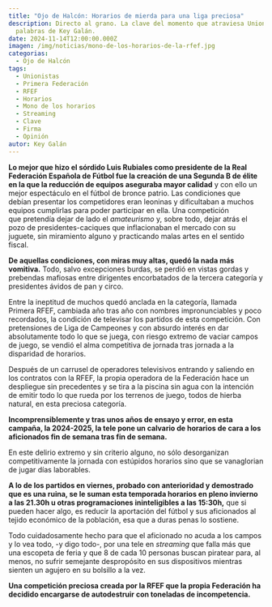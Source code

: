 ```yaml
---
title: "Ojo de Halcón: Horarios de mierda para una liga preciosa"
description: Directo al grano. La clave del momento que atraviesa Unionistas en
  palabras de Key Galán.
date: 2024-11-14T12:00:00.000Z
imagen: /img/noticias/mono-de-los-horarios-de-la-rfef.jpg
categorias:
  - Ojo de Halcón
tags:
  - Unionistas
  - Primera Federación
  - RFEF
  - Horarios
  - Mono de los horarios
  - Streaming
  - Clave
  - Firma
  - Opinión
autor: Key Galán
---
```

**Lo mejor que hizo el sórdido Luis Rubiales como presidente de la Real Federación Española de Fútbol fue la creación de una Segunda B de élite en la que la reducción de equipos aseguraba mayor calidad** y con ello un mejor espectáculo en el fútbol de bronce patrio. Las condiciones que debían presentar los competidores eran leoninas y dificultaban a muchos equipos cumplirlas para poder participar en ella. Una competición que pretendía dejar de lado el *amateurismo* y, sobre todo, dejar atrás el pozo de presidentes-caciques que inflacionaban el mercado con su juguete, sin miramiento alguno y practicando malas artes en el sentido fiscal.

**De aquellas condiciones, con miras muy altas, quedó la nada más vomitiva.** Todo, salvo excepciones burdas, se perdió en vistas gordas y prebendas mafiosas entre dirigentes encorbatados de la tercera categoría y presidentes ávidos de pan y circo.

Entre la ineptitud de muchos quedó anclada en la categoría, llamada Primera RFEF, cambiada año tras año con nombres impronunciables y poco recordados, la condición de televisar los partidos de esta competición. Con pretensiones de Liga de Campeones y con absurdo interés en dar absolutamente todo lo que se juega, con riesgo extremo de vaciar campos de juego, se vendió el alma competitiva de jornada tras jornada a la disparidad de horarios.

Después de un carrusel de operadores televisivos entrando y saliendo en los contratos con la RFEF, la propia operadora de la Federación hace un despliegue sin precedentes y se tira a la piscina sin agua con la intención de emitir todo lo que rueda por los terrenos de juego, todos de hierba natural, en esta preciosa categoría.

**Incomprensiblemente y tras unos años de ensayo y error, en esta campaña, la 2024-2025, la tele pone un calvario de horarios de cara a los aficionados fin de semana tras fin de semana.**

En este delirio extremo y sin criterio alguno, no sólo desorganizan competitivamente la jornada con estúpidos horarios sino que se vanaglorian de jugar días laborables.

**A lo de los partidos en viernes, probado con anterioridad y demostrado que es una ruina, se le suman esta temporada horarios en pleno invierno a las 21.30h u otras programaciones ininteligibles a las 15:30h,** que si pueden hacer algo, es reducir la aportación del fútbol y sus aficionados al tejido económico de la población, esa que a duras penas lo sostiene.

Todo cuidadosamente hecho para que el aficionado no acuda a los campos y lo vea todo, -y digo todo-, por una tele en *streaming* que falla más que una escopeta de feria y que 8 de cada 10 personas buscan piratear para, al menos, no sufrir semejante despropósito en sus dispositivos mientras sienten un agujero en su bolsillo a la vez.

**Una competición preciosa creada por la RFEF que la propia Federación ha decidido encargarse de autodestruir con toneladas de incompetencia.**
